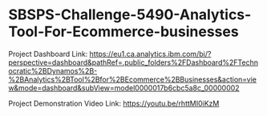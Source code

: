 # SBSPS-Challenge-5490-Analytics-Tool-For-Ecommerce-businesses

Project Dashboard Link: https://eu1.ca.analytics.ibm.com/bi/?perspective=dashboard&pathRef=.public_folders%2FDashboard%2FTechnocratic%2BDynamos%2B-%2BAnalytics%2BTool%2Bfor%2BEcommerce%2BBusinesses&action=view&mode=dashboard&subView=model0000017b6cbc5a8c_00000002

Project Demonstration Video Link: https://youtu.be/rhttMI0iKzM
